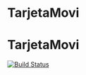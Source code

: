 # TarjetaMovi
# TarjetaMovi
[![Build Status](https://travis-ci.org/FranciscoLabanca/TarjetaMovi.svg?branch=master)](https://travis-ci.org/FranciscoLabanca/TarjetaMovi)
